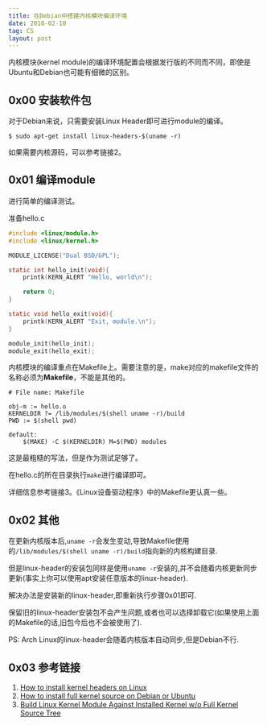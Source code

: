 ```yaml
---
title: 在Debian中搭建内核模块编译环境
date: 2018-02-10
tag: CS
layout: post
---
```


内核模块(kernel module)的编译环境配置会根据发行版的不同而不同，即使是Ubuntu和Debian也可能有细微的区别。

## 0x00 安装软件包

对于Debian来说，只需要安装Linux Header即可进行module的编译。

``` shell
$ sudo apt-get install linux-headers-$(uname -r)
```

如果需要内核源码，可以参考链接2。

## 0x01 编译module

进行简单的编译测试。

准备hello.c


``` c
#include <linux/module.h>
#include <linux/kernel.h>

MODULE_LICENSE("Dual BSD/GPL");

static int hello_init(void){
    printk(KERN_ALERT "Hello, world\n");

    return 0;
}

static void hello_exit(void){
    printk(KERN_ALERT "Exit, module.\n");
}

module_init(hello_init);
module_exit(hello_exit);
```

内核模块的编译重点在Makefile上。需要注意的是，make对应的makefile文件的名称必须为**Makefile**，不能是其他的。


``` shell
# File name: Makefile

obj-m := hello.o
KERNELDIR ?= /lib/modules/$(shell uname -r)/build
PWD := $(shell pwd)

default:
    $(MAKE) -C $(KERNELDIR) M=$(PWD) modules
```

这是最粗糙的写法，但是作为测试足够了。

在hello.c的所在目录执行`make`进行编译即可。

详细信息参考链接3。《Linux设备驱动程序》中的Makefile更认真一些。

## 0x02 其他

在更新内核版本后,`uname -r`会发生变动,导致Makefile使用的`/lib/modules/$(shell uname -r)/build`指向新的内核构建目录.

但是linux-header的安装包同样是使用`uname -r`安装的,并不会随着内核更新同步更新(事实上你可以使用apt安装任意版本的linux-header).

解决办法是安装新的linux-header,即重新执行步骤0x01即可.

保留旧的linux-header安装包不会产生问题,或者也可以选择卸载它(如果使用上面的Makefile的话,旧包今后也不会被使用了).

PS: Arch Linux的linux-header会随着内核版本自动同步,但是Debian不行.

## 0x03 参考链接

1. [How to install kernel headers on Linux][1]
2. [How to install full kernel source on Debian or Ubuntu][2]
3. [Build Linux Kernel Module Against Installed Kernel w/o Full Kernel Source Tree][3]

[1]: http://ask.xmodulo.com/install-kernel-headers-linux.html
[2]: http://ask.xmodulo.com/install-full-kernel-source-debian-ubuntu.html
[3]: https://www.cyberciti.biz/tips/build-linux-kernel-module-against-installed-kernel-source-tree.html


